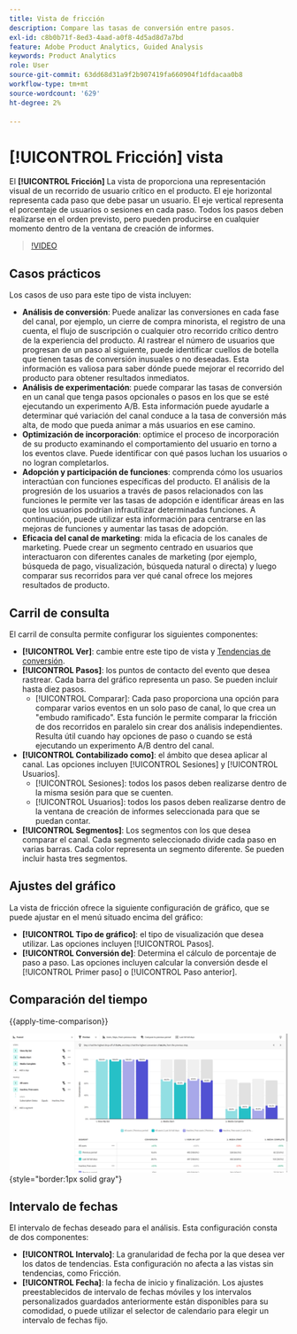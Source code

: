```yaml
---
title: Vista de fricción
description: Compare las tasas de conversión entre pasos.
exl-id: c8b0b71f-8ed3-4aad-a0f8-4d5ad8d7a7bd
feature: Adobe Product Analytics, Guided Analysis
keywords: Product Analytics
role: User
source-git-commit: 63dd68d31a9f2b907419fa660904f1dfdacaa0b8
workflow-type: tm+mt
source-wordcount: '629'
ht-degree: 2%

---
```


# [!UICONTROL Fricción] vista

El **[!UICONTROL Fricción]** La vista de proporciona una representación visual de un recorrido de usuario crítico en el producto. El eje horizontal representa cada paso que debe pasar un usuario. El eje vertical representa el porcentaje de usuarios o sesiones en cada paso. Todos los pasos deben realizarse en el orden previsto, pero pueden producirse en cualquier momento dentro de la ventana de creación de informes.

>[!VIDEO](https://video.tv.adobe.com/v/3421663/?learn=on)

## Casos prácticos

Los casos de uso para este tipo de vista incluyen:

* **Análisis de conversión**: Puede analizar las conversiones en cada fase del canal, por ejemplo, un cierre de compra minorista, el registro de una cuenta, el flujo de suscripción o cualquier otro recorrido crítico dentro de la experiencia del producto. Al rastrear el número de usuarios que progresan de un paso al siguiente, puede identificar cuellos de botella que tienen tasas de conversión inusuales o no deseadas. Esta información es valiosa para saber dónde puede mejorar el recorrido del producto para obtener resultados inmediatos.
* **Análisis de experimentación**: puede comparar las tasas de conversión en un canal que tenga pasos opcionales o pasos en los que se esté ejecutando un experimento A/B. Esta información puede ayudarle a determinar qué variación del canal conduce a la tasa de conversión más alta, de modo que pueda animar a más usuarios en ese camino.
* **Optimización de incorporación**: optimice el proceso de incorporación de su producto examinando el comportamiento del usuario en torno a los eventos clave. Puede identificar con qué pasos luchan los usuarios o no logran completarlos.
* **Adopción y participación de funciones**: comprenda cómo los usuarios interactúan con funciones específicas del producto. El análisis de la progresión de los usuarios a través de pasos relacionados con las funciones le permite ver las tasas de adopción e identificar áreas en las que los usuarios podrían infrautilizar determinadas funciones. A continuación, puede utilizar esta información para centrarse en las mejoras de funciones y aumentar las tasas de adopción.
* **Eficacia del canal de marketing**: mida la eficacia de los canales de marketing. Puede crear un segmento centrado en usuarios que interactuaron con diferentes canales de marketing (por ejemplo, búsqueda de pago, visualización, búsqueda natural o directa) y luego comparar sus recorridos para ver qué canal ofrece los mejores resultados de producto.

## Carril de consulta

El carril de consulta permite configurar los siguientes componentes:

* **[!UICONTROL Ver]**: cambie entre este tipo de vista y [Tendencias de conversión](conversion-trends.md).
* **[!UICONTROL Pasos]**: los puntos de contacto del evento que desea rastrear. Cada barra del gráfico representa un paso. Se pueden incluir hasta diez pasos.
   * [!UICONTROL Comparar]: Cada paso proporciona una opción para comparar varios eventos en un solo paso de canal, lo que crea un &quot;embudo ramificado&quot;. Esta función le permite comparar la fricción de dos recorridos en paralelo sin crear dos análisis independientes. Resulta útil cuando hay opciones de paso o cuando se está ejecutando un experimento A/B dentro del canal.
* **[!UICONTROL Contabilizado como]**: el ámbito que desea aplicar al canal. Las opciones incluyen [!UICONTROL Sesiones] y [!UICONTROL Usuarios].
   * [!UICONTROL Sesiones]: todos los pasos deben realizarse dentro de la misma sesión para que se cuenten.
   * [!UICONTROL Usuarios]: todos los pasos deben realizarse dentro de la ventana de creación de informes seleccionada para que se puedan contar.
* **[!UICONTROL Segmentos]**: Los segmentos con los que desea comparar el canal. Cada segmento seleccionado divide cada paso en varias barras. Cada color representa un segmento diferente. Se pueden incluir hasta tres segmentos.

## Ajustes del gráfico

La vista de fricción ofrece la siguiente configuración de gráfico, que se puede ajustar en el menú situado encima del gráfico:

* **[!UICONTROL Tipo de gráfico]**: el tipo de visualización que desea utilizar. Las opciones incluyen [!UICONTROL Pasos].
* **[!UICONTROL Conversión de]**: Determina el cálculo de porcentaje de paso a paso. Las opciones incluyen calcular la conversión desde el [!UICONTROL Primer paso] o [!UICONTROL Paso anterior].

## Comparación del tiempo

{{apply-time-comparison}}

![Comparación del tiempo de fricción](../assets/friction-compare.png){style="border:1px solid gray"}

## Intervalo de fechas

El intervalo de fechas deseado para el análisis. Esta configuración consta de dos componentes:

* **[!UICONTROL Intervalo]**: La granularidad de fecha por la que desea ver los datos de tendencias. Esta configuración no afecta a las vistas sin tendencias, como Fricción.
* **[!UICONTROL Fecha]**: la fecha de inicio y finalización. Los ajustes preestablecidos de intervalo de fechas móviles y los intervalos personalizados guardados anteriormente están disponibles para su comodidad, o puede utilizar el selector de calendario para elegir un intervalo de fechas fijo.
